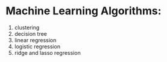 # Machine Learning Algorithms:

1. clustering
2. decision tree
3. linear regression
4. logistic regression
5. ridge and lasso regression

